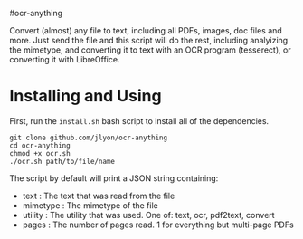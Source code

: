 #ocr-anything

Convert (almost) any file to text, including all PDFs, images, doc files and more. 
Just send the file and this script will do the rest, including analyizing the mimetype,
and converting it to text with an OCR program (tesserect), or converting it with 
LibreOffice.


Installing and Using
====================
First, run the `install.sh` bash script to install all of the dependencies.
   
   ```
   git clone github.com/jlyon/ocr-anything
   cd ocr-anything
   chmod +x ocr.sh
   ./ocr.sh path/to/file/name
   ```

The script by default will print a JSON string containing:
 - text : The text that was read from the file
 - mimetype : The mimetype of the file
 - utility : The utility that was used. One of: text, ocr, pdf2text, convert
 - pages : The number of pages read. 1 for everything but multi-page PDFs

